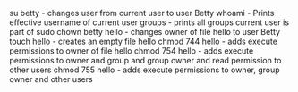 su betty - changes user from current user to user Betty
whoami - Prints effective username of current user
groups - prints all groups current user is part of
sudo chown betty hello - changes owner of file hello to user Betty
touch hello - creates an empty file hello
chmod 744 hello - adds execute permissions to owner of file hello
chmod 754 hello - adds execute permissions to owner and group and group owner and read permission to other users
chmod 755 hello - adds execute permissions to owner, group owner and other users
